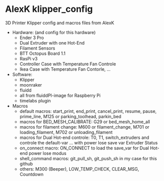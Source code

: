 # AlexK klipper_config
3D Printer Klipper config and macros files from AlexK  
 - Hardware: (and config for this hardware)
    - Ender 3 Pro 
    - Dual Extruder with one Hot-End
    - Filament Sensors
    - BTT Octopus Board 1.1
    - RasPi v3
    - Controller Case with Temperature Fan Controle
    - Ikea Case with Temperature Fan Contorle, ...
 - Software: 
    - Klipper
    - moonraker 
    - fluidd 
    - all from fluiddPI-image for Raspberry Pi
    - timelabs plugin
 - Macros
    - default macros: start_print, end_print, cancel_print, resume, pause, prime_line, M125 or parking_toolhead, parkin_bed
    - macros for BED_MESH_CALIBRATE:  G29 or bed_mesh_home_all
    - macros for filament change: M600 or filament_change, M701 or loading_filament, M702 or unloading_filament
    - macros for Dual Hot-end controle: T0, T1, switch_extruders and controle the default-var ... with power lose save var Extruder Status
    - on_connect macro: ON_CONNECT to load the save_var for Dual Hot-end power lose modus
    - shell_command macros: git_pull_sh, git_push_sh in my case for this github
    - others: M300 (Beeper), LOW_TEMP_CHECK, CLEAR_MSG, Countdown
